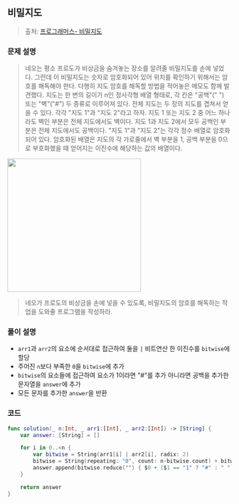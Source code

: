 ## 비밀지도

> 출처: [프로그래머스- 비밀지도](https://school.programmers.co.kr/learn/courses/30/lessons/17681)

### 문제 설명
> 네오는 평소 프로도가 비상금을 숨겨놓는 장소를 알려줄 비밀지도를 손에 넣었다. 그런데 이 비밀지도는 숫자로 암호화되어 있어 위치를 확인하기 위해서는 암호를 해독해야 한다. 다행히 지도 암호를 해독할 방법을 적어놓은 메모도 함께 발견했다.
지도는 한 변의 길이가 n인 정사각형 배열 형태로, 각 칸은 "공백"(" ") 또는 "벽"("#") 두 종류로 이루어져 있다.
전체 지도는 두 장의 지도를 겹쳐서 얻을 수 있다. 각각 "지도 1"과 "지도 2"라고 하자. 지도 1 또는 지도 2 중 어느 하나라도 벽인 부분은 전체 지도에서도 벽이다. 지도 1과 지도 2에서 모두 공백인 부분은 전체 지도에서도 공백이다.
"지도 1"과 "지도 2"는 각각 정수 배열로 암호화되어 있다.
암호화된 배열은 지도의 각 가로줄에서 벽 부분을 1, 공백 부분을 0으로 부호화했을 때 얻어지는 이진수에 해당하는 값의 배열이다.
<img src="http://t1.kakaocdn.net/welcome2018/secret8.png" width="300">

> 네오가 프로도의 비상금을 손에 넣을 수 있도록, 비밀지도의 암호를 해독하는 작업을 도와줄 프로그램을 작성하라.

### 풀이 설명
- `arr1`과 `arr2`의 요소에 순서대로 접근하여 둘을 `|` 비트연산 한 이진수를 `bitwise`에 할당
- 주어진 `n`보다 부족한 `0`을 `bitwise`에 추가
- `bitwise`의 요소들에 접근하여 요소가 1이라면 "#"를 추가 아니라면 공백을 추가한 문자열을 `answer`에 추가
- 모든 문자를 추가한 `answer`을 반환

### 코드
```swift
func solution(_ n:Int, _ arr1:[Int], _ arr2:[Int]) -> [String] {
    var answer: [String] = []

    for i in 0..<n {
        var bitwise = String(arr1[i] | arr2[i], radix: 2)
        bitwise = String(repeating: "0", count: n-bitwise.count) + bitwise
        answer.append(bitwise.reduce("") { $0 + ($1 == "1" ? "#" : " ") })
    }

    return answer
}
```
